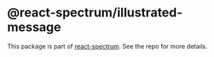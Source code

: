# @react-spectrum/illustrated-message

This package is part of [react-spectrum](https://github.com/adobe-private/react-spectrum-v3). See the repo for more details.
